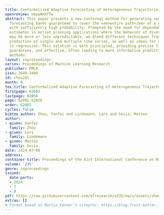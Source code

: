 ```yaml
---
title: Conformalized Adaptive Forecasting of Heterogeneous Trajectories
openreview: nbpwNmXTTw
abstract: This paper presents a new conformal method for generating <em>simultaneous</em>
  forecasting bands guaranteed to cover the <em>entire path</em> of a new random trajectory
  with sufficiently high probability. Prompted by the need for dependable uncertainty
  estimates in motion planning applications where the behavior of diverse objects
  may be more or less unpredictable, we blend different techniques from online conformal
  prediction of single and multiple time series, as well as ideas for addressing heteroscedasticity
  in regression. This solution is both principled, providing precise finite-sample
  guarantees, and effective, often leading to more informative predictions than prior
  methods.
layout: inproceedings
series: Proceedings of Machine Learning Research
publisher: PMLR
issn: 2640-3498
id: zhou24l
month: 0
tex_title: Conformalized Adaptive Forecasting of Heterogeneous Trajectories
firstpage: 62002
lastpage: 62056
page: 62002-62056
order: 62002
cycles: false
bibtex_author: Zhou, Yanfei and Lindemann, Lars and Sesia, Matteo
author:
- given: Yanfei
  family: Zhou
- given: Lars
  family: Lindemann
- given: Matteo
  family: Sesia
date: 2024-07-08
address:
container-title: Proceedings of the 41st International Conference on Machine Learning
volume: '235'
genre: inproceedings
issued:
  date-parts:
  - 2024
  - 7
  - 8
pdf: https://raw.githubusercontent.com/mlresearch/v235/main/assets/zhou24l/zhou24l.pdf
extras: []
# Format based on Martin Fenner's citeproc: https://blog.front-matter.io/posts/citeproc-yaml-for-bibliographies/
---
```

